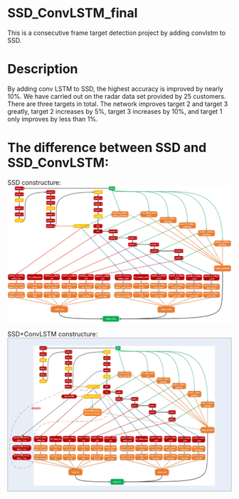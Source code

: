 # SSD_ConvLSTM_final
  This is a consecutive frame target detection project by adding convlstm to SSD. 

# Description
By adding conv LSTM to SSD, the highest accuracy is improved by nearly 10%. We have carried out on the radar data set provided by 25 customers. There are three targets in total. The network improves target 2 and target 3 greatly, target 2 increases by 5%, target 3 increases by 10%, and target 1 only improves by less than 1%.



# The difference between SSD and SSD_ConvLSTM:
SSD constructure:
![SSD constructure](https://github.com/hunwenpinghao/SSD_ConvLSTM_final/blob/master/SSD_ConvLSTM_final/figure/SSD%E7%BB%93%E6%9E%84%E5%9B%BE.jpg)

SSD+ConvLSTM constructure:
![SSD_ConvLSTM](https://github.com/hunwenpinghao/SSD_ConvLSTM_final/blob/master/SSD_ConvLSTM_final/figure/SSD_LSTM.jpg)
